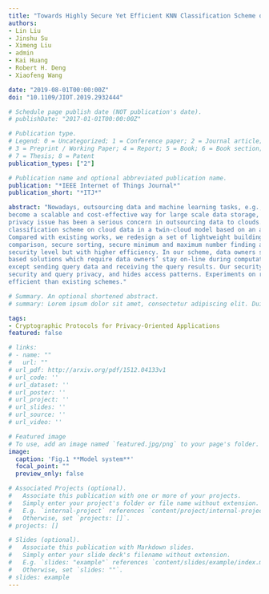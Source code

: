 ```yaml
---
title: "Towards Highly Secure Yet Efficient KNN Classification Scheme on Outsourced Cloud Data"
authors:
- Lin Liu
- Jinshu Su
- Ximeng Liu
- admin
- Kai Huang
- Robert H. Deng
- Xiaofeng Wang

date: "2019-08-01T00:00:00Z"
doi: "10.1109/JIOT.2019.2932444"

# Schedule page publish date (NOT publication's date).
# publishDate: "2017-01-01T00:00:00Z"

# Publication type.
# Legend: 0 = Uncategorized; 1 = Conference paper; 2 = Journal article;
# 3 = Preprint / Working Paper; 4 = Report; 5 = Book; 6 = Book section;
# 7 = Thesis; 8 = Patent
publication_types: ["2"]

# Publication name and optional abbreviated publication name.
publication: "*IEEE Internet of Things Journal*"
publication_short: "*ITJ*"

abstract: "Nowadays, outsourcing data and machine learning tasks, e.g., k􀀀nearest neighbour (KNN) classification, to clouds has
become a scalable and cost-effective way for large scale data storage, management, and processing. However, data security and
privacy issue has been a serious concern in outsourcing data to clouds. In this work, we propose a privacy-preserving KNN
classification scheme on cloud data in a twin-cloud model based on an additively homomorphic cryptosystem and secret sharing.
Compared with existing works, we redesign a set of lightweight building blocks, such as secure square Euclidean distance, secure
comparison, secure sorting, secure minimum and maximum number finding and secure frequency calculating, which achieve the same
security level but with higher efficiency. In our scheme, data owners stay off-line, which is different from secure-multiparty computation
based solutions which require data owners’ stay on-line during computation. In addition, query users do not interact with the cloud
except sending query data and receiving the query results. Our security analysis shows that the scheme protects outsourced data
security and query privacy, and hides access patterns. Experiments on real-world dataset indicate that our scheme is significantly more
efficient than existing schemes."

# Summary. An optional shortened abstract.
# summary: Lorem ipsum dolor sit amet, consectetur adipiscing elit. Duis posuere tellus ac convallis placerat. Proin tincidunt magna sed ex sollicitudin condimentum.

tags:
- Cryptographic Protocols for Privacy-Oriented Applications 
featured: false

# links:
# - name: ""
#   url: ""
# url_pdf: http://arxiv.org/pdf/1512.04133v1
# url_code: ''
# url_dataset: ''
# url_poster: ''
# url_project: ''
# url_slides: ''
# url_source: ''
# url_video: ''

# Featured image
# To use, add an image named `featured.jpg/png` to your page's folder. 
image:
  caption: 'Fig.1 **Model system**'
  focal_point: ""
  preview_only: false

# Associated Projects (optional).
#   Associate this publication with one or more of your projects.
#   Simply enter your project's folder or file name without extension.
#   E.g. `internal-project` references `content/project/internal-project/index.md`.
#   Otherwise, set `projects: []`.
# projects: []

# Slides (optional).
#   Associate this publication with Markdown slides.
#   Simply enter your slide deck's filename without extension.
#   E.g. `slides: "example"` references `content/slides/example/index.md`.
#   Otherwise, set `slides: ""`.
# slides: example
---
```



